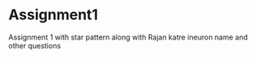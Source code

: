# Assignment1
Assignment 1 with star pattern along with Rajan katre ineuron name and other questions
